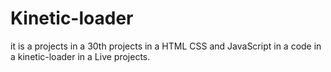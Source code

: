 # Kinetic-loader
it is a projects in a 30th projects in a  HTML CSS and JavaScript in a code in a kinetic-loader  in a Live projects.
